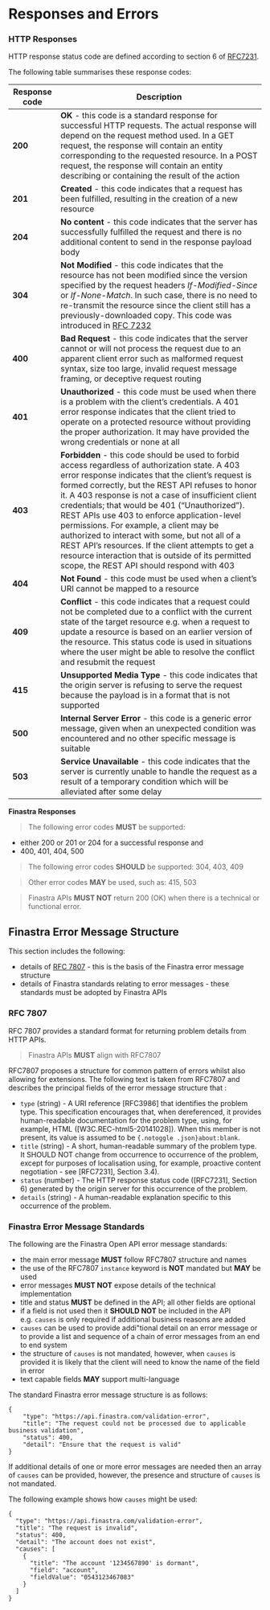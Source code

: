# Responses and Errors

<!-- ## Return Code and Error Management -->

### HTTP Responses

HTTP response status code are defined according to section 6 of
[RFC7231](https://tools.ietf.org/html/rfc7231#section-6).

The following table summarises these response codes:

| Response code | Description                                                                                                                                                                                                                                                                                                                                                                                                                                                                                                                                                                                                               |
|---------------|---------------------------------------------------------------------------------------------------------------------------------------------------------------------------------------------------------------------------------------------------------------------------------------------------------------------------------------------------------------------------------------------------------------------------------------------------------------------------------------------------------------------------------------------------------------------------------------------------------------------------|
| **200**       | **OK** - this code is a standard response for successful HTTP requests. The actual response will depend on the request method used. In a GET request, the response will contain an entity corresponding to the requested resource. In a POST request, the response will contain an entity describing or containing the result of the action                                                                                                                                                                                                                                                                               |
| **201**       | **Created** - this code indicates that a request has been fulfilled, resulting in the creation of a new resource                                                                                                                                                                                                                                                                                                                                                                                                                                                                                                          |
| **204**       | **No content** - this code indicates that the server has successfully fulfilled the request and there is no additional content to send in the response payload body                                                                                                                                                                                                                                                                                                                                                                                                                                                       |
| **304**       | **Not Modified** - this code indicates that the resource has not been modified since the version specified by the request headers *If-Modified-Since* or *If-None-Match*. In such case, there is no need to re-transmit the resource since the client still has a previously-downloaded copy. This code was introduced in [RFC 7232](https://tools.ietf.org/html/rfc7232)                                                                                                                                                                                                                                                 |
| **400**       | **Bad Request** - this code indicates that the server cannot or will not process the request due to an apparent client error such as malformed request syntax, size too large, invalid request message framing, or deceptive request routing                                                                                                                                                                                                                                                                                                                                                                              |
| **401**       | **Unauthorized** - this code must be used when there is a problem with the client’s credentials. A 401 error response indicates that the client tried to operate on a protected resource without providing the proper authorization. It may have provided the wrong credentials or none at all                                                                                                                                                                                                                                                                                                                            |
| **403**       | **Forbidden** - this code should be used to forbid access regardless of authorization state. A 403 error response indicates that the client’s request is formed correctly, but the REST API refuses to honor it. A 403 response is not a case of insufficient client credentials; that would be 401 (“Unauthorized”). REST APIs use 403 to enforce application-level permissions. For example, a client may be authorized to interact with some, but not all of a REST API’s resources. If the client attempts to get a resource interaction that is outside of its permitted scope, the REST API should respond with 403 |
| **404**       | **Not Found** - this code must be used when a client’s URI cannot be mapped to a resource                                                                                                                                                                                                                                                                                                                                                                                                                                                                                                                                 |
| **409**       | **Conflict** - this code indicates that a request could not be completed due to a conflict with the current state of the target resource e.g. when a request to update a resource is based on an earlier version of the resource. This status code is used in situations where the user might be able to resolve the conflict and resubmit the request                                                                                                                                                                                                                                                                    |
| **415**       | **Unsupported Media Type** - this code indicates that the origin server is refusing to serve the request because the payload is in a format that is not supported                                                                                                                                                                                                                                                                                                                                                                                                                                                         |
| **500**       | **Internal Server Error** - this code is a generic error message, given when an unexpected condition was encountered and no other specific message is suitable                                                                                                                                                                                                                                                                                                                                                                                                                                                            |
| **503**       | **Service Unavailable** - this code indicates that the server is currently unable to handle the request as a result of a temporary condition which will be alleviated after some delay                                                                                                                                                                                                                                                                                                                                                                                                                                    |

**Finastra Responses**

> The following error codes **MUST** be supported:

-   either 200 or 201 or 204 for a successful response and
-   400, 401, 404, 500

> The following error codes **SHOULD** be supported: 304, 403, 409

> Other error codes **MAY** be used, such as: 415, 503

> Finastra APIs **MUST NOT** return 200 (OK) when there is a technical
> or functional error.

## Finastra Error Message Structure

This section includes the following:

-   details of [RFC 7807](https://tools.ietf.org/html/rfc7807) - this is
    the basis of the Finastra error message structure
-   details of Finastra standards relating to error messages - these
    standards must be adopted by Finastra APIs

### RFC 7807

RFC 7807 provides a standard format for returning problem details from
HTTP APIs.

> Finastra APIs **MUST** align with RFC7807

RFC7807 proposes a structure for common pattern of errors whilst also
allowing for extensions. The following text is taken from RFC7807 and
describes the principal fields of the error message structure that :

-   `type` (string) - A URI reference \[RFC3986\] that identifies the
    problem type. This specification encourages that, when dereferenced,
    it provides human-readable documentation for the problem type,
    using, for example, HTML (\[W3C.REC-html5-20141028\]). When this
    member is not present, its value is assumed to be
    `{.notoggle .json}about:blank`.
-   `title` (string) - A short, human-readable summary of the problem
    type. It SHOULD NOT change from occurrence to occurrence of the
    problem, except for purposes of localisation using, for example,
    proactive content negotiation - see \[RFC7231\], Section 3.4).
-   `status` (number) - The HTTP response status code (\[RFC7231\],
    Section 6) generated by the origin server for this occurrence of the
    problem.
-   `details` (string) - A human-readable explanation specific to this
    occurrence of the problem.

### Finastra Error Message Standards

The following are the Finastra Open API error message standards:

-   the main error message **MUST** follow RFC7807 structure and names  
-   the use of the RFC7807 `instance` keyword is **NOT** mandated but
    **MAY** be used
-   error messages **MUST NOT** expose details of the technical
    implementation  
-   title and status **MUST** be defined in the API; all other fields
    are optional  
-   if a field is not used then it **SHOULD NOT** be included in the API
    e.g. `causes` is only required if additional business reasons are
    added  
-   `causes` can be used to provide addi"tional detail on an error
    message or to provide a list and sequence of a chain of error
    messages from an end to end system
-   the structure of `causes` is not mandated, however, when `causes` is
    provided it is likely that the client will need to know the name of
    the field in error  
-   text capable fields **MAY** support multi-language

The standard Finastra error message structure is as follows:

``` notoggle
{
    "type": "https://api.finastra.com/validation-error",
    "title": "The request could not be processed due to applicable business validation",
    "status": 400,
    "detail": "Ensure that the request is valid"
}
```

If additional details of one or more error messages are needed then an
array of `causes` can be provided, however, the presence and structure
of `causes` is not mandated.

The following example shows how `causes` might be used:

``` notoggle
{
  "type": "https://api.finastra.com/validation-error",
  "title": "The request is invalid",
  "status": 400,
  "detail": "The account does not exist",
  "causes": [
    {
      "title": "The account '1234567890' is dormant",
      "field": "account",
      "fieldValue": "0543123467083"
    }
  ]
}
```
